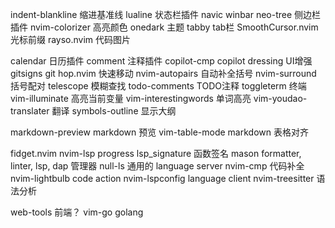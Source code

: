 indent-blankline           缩进基准线
lualine                    状态栏插件
navic                      winbar
neo-tree                   侧边栏插件
nvim-colorizer             高亮颜色
onedark                    主题
tabby                      tab栏
SmoothCursor.nvim          光标前缀
rayso.nvim                 代码图片

calendar                   日历插件
comment                    注释插件
copilot-cmp
copilot
dressing                   UI增强
gitsigns                   git
hop.nvim                   快速移动
nvim-autopairs             自动补全括号
nvim-surround              括号配对
telescope                  模糊查找
todo-comments              TODO注释
toggleterm                 终端
vim-illuminate             高亮当前变量
vim-interestingwords       单词高亮
vim-youdao-translater      翻译
symbols-outline            显示大纲

markdown-preview           markdown 预览
vim-table-mode             markdown 表格对齐

fidget.nvim                nvim-lsp progress
lsp_signature              函数签名
mason                      formatter, linter, lsp, dap 管理器
null-ls                    通用的 language server
nvim-cmp                   代码补全
nvim-lightbulb             code action
nvim-lspconfig             language client
nvim-treesitter            语法分析

web-tools                  前端？
vim-go                     golang

